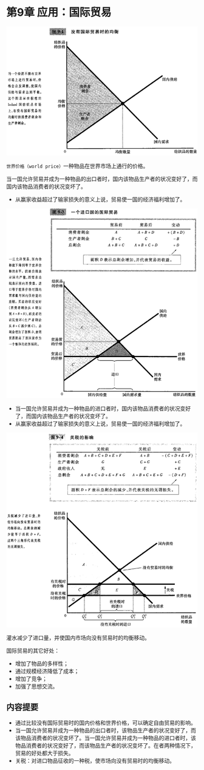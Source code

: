 # 第9章 应用：国际贸易



![9_1](res/9_1.png)

`世界价格（world price）`一种物品在世界市场上通行的价格。

当一国允许贸易并成为一种物品的出口者时，国内该物品生产者的状况变好了，而国内该物品消费者的状况变坏了。

- 从赢家收益超过了输家损失的意义上说，贸易使一国的经济福利增加了。

![9_3](res/9_3.png)

- 当一国允许贸易并成为一种物品的进口者时，国内该物品消费者的状况变好了，而国内该物品生产者的状况变坏了。
- 从赢家收益超过了输家损失的意义上说，贸易使一国的经济福利增加了。

![9_4](res/9_4.png)

灌水减少了进口量，并使国内市场向没有贸易时的均衡移动。

国际贸易的其它好处：

- 增加了物品的多样性；
- 通过规模经济降低了成本；
- 增加了竞争；
- 加强了思想交流。



## 内容提要

- 通过比较没有国际贸易时的国内价格和世界价格，可以确定自由贸易的影响。
- 当一国允许贸易并成为一种物品的出口者时，该物品生产者的状况变好了，而该物品消费者的状况变坏了。当一国允许贸易并成为一种物品的进口者时，该物品消费者的状况变好了，而该物品生产者的状况变坏了。在者两种情况下，贸易的好处都大于损失。
- 关税：对进口物品征收的一种税，使市场向没有贸易时的均衡移动。